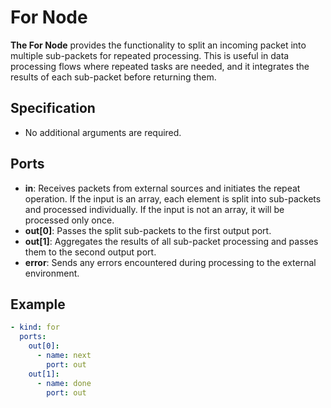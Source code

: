 # For Node

**The For Node** provides the functionality to split an incoming packet into multiple sub-packets for repeated
processing. This is useful in data processing flows where repeated tasks are needed, and it integrates the results of
each sub-packet before returning them.

## Specification

- No additional arguments are required.

## Ports

- **in**: Receives packets from external sources and initiates the repeat operation. If the input is an array, each element is split into sub-packets and processed individually. If the input is not an array, it will be processed only once.
- **out[0]**: Passes the split sub-packets to the first output port.
- **out[1]**: Aggregates the results of all sub-packet processing and passes them to the second output port.
- **error**: Sends any errors encountered during processing to the external environment.

## Example

```yaml
- kind: for
  ports:
    out[0]:
      - name: next
        port: out
    out[1]:
      - name: done
        port: out
```
